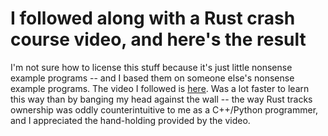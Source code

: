 # I followed along with a Rust crash course video, and here's the result

I'm not sure how to license this stuff because it's just little nonsense example programs -- and I based them on someone else's nonsense example programs. The video I followed is [here](https://www.youtube.com/watch?v=zF34dRivLOw). Was a lot faster to learn this way than by banging my head against the wall -- the way Rust tracks ownership was oddly counterintuitive to me as a C++/Python programmer, and I appreciated the hand-holding provided by the video.